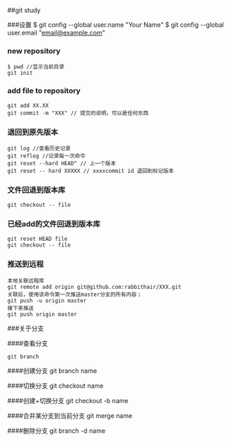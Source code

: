 ##git study

###设置
	$ git config --global user.name "Your Name"
	$ git config --global user.email "email@example.com"

### new repository
	$ pwd //显示当前目录
	git init

### add file to repository
	git add XX.XX
	git commit -m "XXX" // 提交的说明，可以是任何东西

### 退回到原先版本
	git log //查看历史记录
	git reflog //记录每一次命令
	git reset --hard HEAD^ // 上一个版本
	git reset -- hard XXXXX // xxxxcommit id 退回到标记版本
	
### 文件回退到版本库
	git checkout -- file


### 已经add的文件回退到版本库
 	
	git reset HEAD file
	git checkout -- file
	


### 推送到远程

	本地关联远程库
	git remote add origin git@github.com:rabbithair/XXX.git	
	关联后，使用该命令第一次推送master分支的所有内容；
	git push -u origin master
	接下来推送
	git push origin master



###关于分支

####查看分支
	
	git branch

####创建分支
	git branch name

####切换分支
	git checkout name

####创建+切换分支
	git checkout -b name

####合并某分支到当前分支
	git merge name

####删除分支
	git branch -d name
